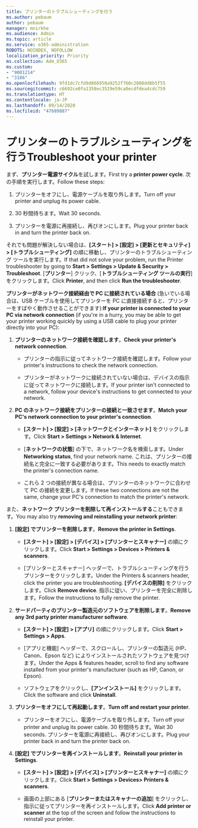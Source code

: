 ```yaml
---
title: プリンターのトラブルシューティングを行う
ms.author: pebaum
author: pebaum
manager: mnirkhe
ms.audience: Admin
ms.topic: article
ms.service: o365-administration
ROBOTS: NOINDEX, NOFOLLOW
localization_priority: Priority
ms.collection: Adm_O365
ms.custom:
- "9001214"
- "3186"
ms.openlocfilehash: 9fd1dc7cfd9d866950a9252f760c2808dd8b5f55
ms.sourcegitcommit: c6692ce0fa1358ec3529e59ca0ecdfdea4cdc759
ms.translationtype: HT
ms.contentlocale: ja-JP
ms.lasthandoff: 09/14/2020
ms.locfileid: "47689887"
---
```

# <a name="troubleshoot-your-printer"></a><span data-ttu-id="79e5b-102">プリンターのトラブルシューティングを行う</span><span class="sxs-lookup"><span data-stu-id="79e5b-102">Troubleshoot your printer</span></span>

<span data-ttu-id="79e5b-103">まず、**プリンター電源サイクル**を試します。</span><span class="sxs-lookup"><span data-stu-id="79e5b-103">First try a **printer power cycle**.</span></span> <span data-ttu-id="79e5b-104">次の手順を実行します。</span><span class="sxs-lookup"><span data-stu-id="79e5b-104">Follow these steps:</span></span>

1. <span data-ttu-id="79e5b-105">プリンターをオフにし、電源ケーブルを取り外します。</span><span class="sxs-lookup"><span data-stu-id="79e5b-105">Turn off your printer and unplug its power cable.</span></span>

2. <span data-ttu-id="79e5b-106">30 秒間待ちます。</span><span class="sxs-lookup"><span data-stu-id="79e5b-106">Wait 30 seconds.</span></span>

3. <span data-ttu-id="79e5b-107">プリンターを電源に再接続し、再びオンにします。</span><span class="sxs-lookup"><span data-stu-id="79e5b-107">Plug your printer back in and turn the printer back on.</span></span>

<span data-ttu-id="79e5b-108">それでも問題が解決しない場合は、**[スタート] > [設定] > [更新とセキュリティ] > [トラブルシューティング]** の順に移動し、プリンターのトラブルシューティング ツールを実行します。</span><span class="sxs-lookup"><span data-stu-id="79e5b-108">If that did not solve your problem, run the Printer troubleshooter by going to **Start > Settings > Update & Security > Troubleshoot**.</span></span> <span data-ttu-id="79e5b-109">[**プリンター**] クリック、[**トラブルシューティング ツールの実行**] をクリックします。</span><span class="sxs-lookup"><span data-stu-id="79e5b-109">Click **Printer**, and then click **Run the troubleshooter**.</span></span>

<span data-ttu-id="79e5b-110">**プリンターがネットワーク接続経由で PC に接続されている場合** (急いでいる場合は、USB ケーブルを使用してプリンターを PC に直接接続すると、プリンターをすばやく動作させることができます):</span><span class="sxs-lookup"><span data-stu-id="79e5b-110">**If your printer is connected to your PC via network connection** (if you're in a hurry, you may be able to get your printer working quickly by using a USB cable to plug your printer directly into your PC):</span></span>

1. <span data-ttu-id="79e5b-111">**プリンターのネットワーク接続を確認します**。</span><span class="sxs-lookup"><span data-stu-id="79e5b-111">**Check your printer's network connection**.</span></span>
    
    - <span data-ttu-id="79e5b-112">プリンターの指示に従ってネットワーク接続を確認します。</span><span class="sxs-lookup"><span data-stu-id="79e5b-112">Follow your printer's instructions to check the network connection.</span></span>

    - <span data-ttu-id="79e5b-113">プリンターがネットワークに接続されていない場合は、デバイスの指示に従ってネットワークに接続します。</span><span class="sxs-lookup"><span data-stu-id="79e5b-113">If your printer isn't connected to a network, follow your device's instructions to get connected to your network.</span></span>

2. <span data-ttu-id="79e5b-114">**PC のネットワーク接続をプリンターの接続と一致させます**。</span><span class="sxs-lookup"><span data-stu-id="79e5b-114">**Match your PC's network connection to your printer's connection**.</span></span>

    - <span data-ttu-id="79e5b-115">**[スタート] > [設定] > [ネットワークとインターネット]** をクリックします。</span><span class="sxs-lookup"><span data-stu-id="79e5b-115">Click **Start > Settings > Network & Internet**.</span></span>

    - <span data-ttu-id="79e5b-116">[**ネットワークの状態**] の下で、ネットワーク名を検索します。</span><span class="sxs-lookup"><span data-stu-id="79e5b-116">Under **Networking status**, find your network name.</span></span> <span data-ttu-id="79e5b-117">これは、プリンターの接続名と完全に一致する必要があります。</span><span class="sxs-lookup"><span data-stu-id="79e5b-117">This needs to exactly match the printer's connection name.</span></span>

    - <span data-ttu-id="79e5b-118">これら 2 つの接続が異なる場合は、プリンターのネットワークに合わせて PC の接続を変更します。</span><span class="sxs-lookup"><span data-stu-id="79e5b-118">If these two connections are not the same, change your PC's connection to match the printer's network.</span></span>

<span data-ttu-id="79e5b-119">また、**ネットワーク プリンターを削除して再インストールする**こともできます。</span><span class="sxs-lookup"><span data-stu-id="79e5b-119">You may also try **removing and reinstalling your network printer**:</span></span>

1. <span data-ttu-id="79e5b-120">**[設定] でプリンターを削除します**。</span><span class="sxs-lookup"><span data-stu-id="79e5b-120">**Remove the printer in Settings**.</span></span>

    - <span data-ttu-id="79e5b-121">**[スタート] > [設定] > [デバイス] > [プリンターとスキャナー]** の順にクリックします。</span><span class="sxs-lookup"><span data-stu-id="79e5b-121">Click **Start > Settings > Devices > Printers & scanners**.</span></span>

    - <span data-ttu-id="79e5b-122">[プリンターとスキャナー] ヘッダーで、トラブルシューティングを行うプリンターをクリックします。</span><span class="sxs-lookup"><span data-stu-id="79e5b-122">Under the Printers & scanners header, click the printer you are troubleshooting.</span></span> <span data-ttu-id="79e5b-123">**[デバイスの削除]** をクリックします。</span><span class="sxs-lookup"><span data-stu-id="79e5b-123">Click **Remove device**.</span></span> <span data-ttu-id="79e5b-124">指示に従い、プリンターを完全に削除します。</span><span class="sxs-lookup"><span data-stu-id="79e5b-124">Follow the instructions to fully remove the printer.</span></span>

2. <span data-ttu-id="79e5b-125">**サードパーティのプリンター製造元のソフトウェアを削除します**。</span><span class="sxs-lookup"><span data-stu-id="79e5b-125">**Remove any 3rd party printer manufacturer software**.</span></span>

    - <span data-ttu-id="79e5b-126">**[スタート] > [設定] > [アプリ]** の順にクリックします。</span><span class="sxs-lookup"><span data-stu-id="79e5b-126">Click **Start > Settings > Apps**.</span></span>

    - <span data-ttu-id="79e5b-127">[アプリと機能] ヘッダーで、スクロールし、プリンターの製造元 (HP、Canon、Epson など) によりインストールされたソフトウェアを見つけます。</span><span class="sxs-lookup"><span data-stu-id="79e5b-127">Under the Apps & features header, scroll to find any software installed from your printer's manufacturer (such as HP, Canon, or Epson).</span></span>

    - <span data-ttu-id="79e5b-128">ソフトウェアをクリックし、**[アンインストール]** をクリックします。</span><span class="sxs-lookup"><span data-stu-id="79e5b-128">Click the software and click **Uninstall**.</span></span>

3. <span data-ttu-id="79e5b-129">**プリンターをオフにして再起動します**。</span><span class="sxs-lookup"><span data-stu-id="79e5b-129">**Turn off and restart your printer**.</span></span>

    - <span data-ttu-id="79e5b-130">プリンターをオフにし、電源ケーブルを取り外します。</span><span class="sxs-lookup"><span data-stu-id="79e5b-130">Turn off your printer and unplug its power cable.</span></span> <span data-ttu-id="79e5b-131">30 秒間待ちます。</span><span class="sxs-lookup"><span data-stu-id="79e5b-131">Wait 30 seconds.</span></span> <span data-ttu-id="79e5b-132">プリンターを電源に再接続し、再びオンにします。</span><span class="sxs-lookup"><span data-stu-id="79e5b-132">Plug your printer back in and turn the printer back on.</span></span>

4. <span data-ttu-id="79e5b-133">**[設定] でプリンターを再インストールします**。</span><span class="sxs-lookup"><span data-stu-id="79e5b-133">**Reinstall your printer in Settings**.</span></span>

    - <span data-ttu-id="79e5b-134">**[スタート] > [設定] > [デバイス] > [プリンターとスキャナー]** の順にクリックします。</span><span class="sxs-lookup"><span data-stu-id="79e5b-134">Click **Start > Settings > Devices> Printers & scanners**.</span></span>
 
    - <span data-ttu-id="79e5b-135">画面の上部にある [**プリンターまたはスキャナーの追加**] をクリックし、指示に従ってプリンターを再インストールします。</span><span class="sxs-lookup"><span data-stu-id="79e5b-135">Click **Add printer or scanner** at the top of the screen and follow the instructions to reinstall your printer.</span></span>
